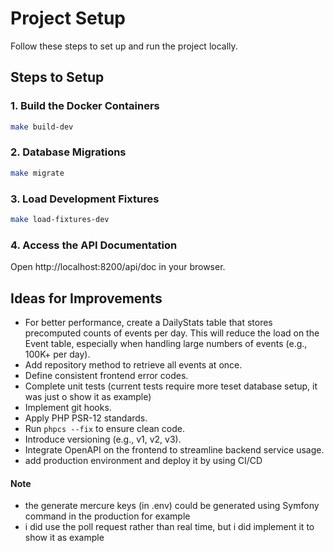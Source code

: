 # Project Setup

Follow these steps to set up and run the project locally.

## Steps to Setup

### 1. Build the Docker Containers
```bash
make build-dev
```

### 2. Database Migrations
```bash
make migrate
```

### 3. Load Development Fixtures
```bash
make load-fixtures-dev
```

### 4. Access the API Documentation
Open http://localhost:8200/api/doc in your browser.

## Ideas for Improvements
- For better performance, create a DailyStats table that stores precomputed counts of events per day. This will reduce the load on the Event table, especially when handling large numbers of events (e.g., 100K+ per day).
- Add repository method to retrieve all events at once.
- Define consistent frontend error codes.
- Complete unit tests (current tests require more teset database setup, it was just o show it as example)
- Implement git hooks.
- Apply PHP PSR-12 standards.
- Run `phpcs --fix` to ensure clean code.
- Introduce versioning (e.g., v1, v2, v3).
- Integrate OpenAPI on the frontend to streamline backend service usage.
- add production environment and deploy it by using CI/CD

#### Note
- the generate mercure keys (in .env) could be generated using Symfony command in the production for example
- i did use the poll request rather than real time, but i did implement it to show it as example